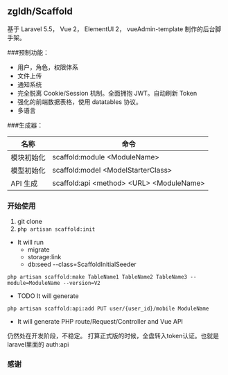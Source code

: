## zgldh/Scaffold

基于 Laravel 5.5， Vue 2， ElementUI 2， vueAdmin-template 制作的后台脚手架。

###预制功能：

- 用户，角色，权限体系
- 文件上传
- 通知系统
- 完全脱离 Cookie/Session 机制。全面拥抱 JWT。自动刷新 Token
- 强化的前端数据表格，使用 datatables 协议。
- 多语言

###生成器：

|名称|命令
|----|----|
|模块初始化 | scaffold:module \<ModuleName\> |
|模型初始化 | scaffold:model \<ModelStarterClass\> |
|API 生成 | scaffold:api \<method> \<URL> \<ModuleName>|

### 开始使用

1. git clone
2. `php artisan scaffold:init`

- It will run 
  - migrate
  - storage:link
  - db:seed --class=ScaffoldInitialSeeder

`php artisan scaffold:make TableName1 TableName2 TableName3 --module=ModuleName --version=V2`

- TODO It will generate

`php artisan scaffold:api:add PUT user/{user_id}/mobile ModuleName`

- It will generate PHP route/Request/Controller and Vue API


仍然处在开发阶段，不稳定。
打算正式版的时候，全盘转入token认证。也就是laravel里面的 auth:api


### 感谢

